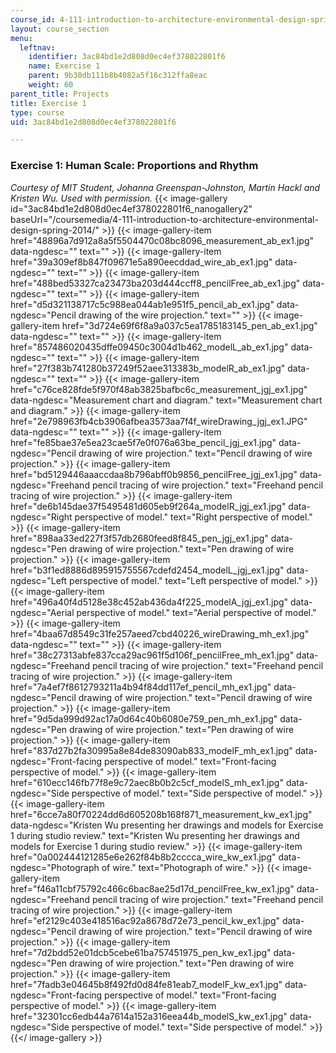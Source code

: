 ```yaml
---
course_id: 4-111-introduction-to-architecture-environmental-design-spring-2014
layout: course_section
menu:
  leftnav:
    identifier: 3ac84bd1e2d808d0ec4ef378022801f6
    name: Exercise 1
    parent: 9b30db111b8b4082a5f16c312ffa8eac
    weight: 60
parent_title: Projects
title: Exercise 1
type: course
uid: 3ac84bd1e2d808d0ec4ef378022801f6

---
```


### Exercise 1: Human Scale: Proportions and Rhythm

_Courtesy of MIT Student, Johanna Greenspan-Johnston, Martin Hackl and Kristen Wu. Used with permission._
{{< image-gallery id="3ac84bd1e2d808d0ec4ef378022801f6_nanogallery2" baseUrl="/coursemedia/4-111-introduction-to-architecture-environmental-design-spring-2014/" >}}
{{< image-gallery-item href="48896a7d912a8a5f5504470c08bc8096_measurement_ab_ex1.jpg" data-ngdesc="" text="" >}}
{{< image-gallery-item href="39a309ef8b847f09671e5a890eecddad_wire_ab_ex1.jpg" data-ngdesc="" text="" >}}
{{< image-gallery-item href="488bed53327ca23473ba203d444ccff8_pencilFree_ab_ex1.jpg" data-ngdesc="" text="" >}}
{{< image-gallery-item href="d5d321138717c5c988ea044ab1e951f5_pencil_ab_ex1.jpg" data-ngdesc="Pencil drawing of the wire projection." text="" >}}
{{< image-gallery-item href="3d724e69f6f8a9a037c5ea1785183145_pen_ab_ex1.jpg" data-ngdesc="" text="" >}}
{{< image-gallery-item href="857486020435dffe09450c3004d1b462_modelL_ab_ex1.jpg" data-ngdesc="" text="" >}}
{{< image-gallery-item href="27f383b741280b37249f52aee313383b_modelR_ab_ex1.jpg" data-ngdesc="" text="" >}}
{{< image-gallery-item href="c76ce828fde5f970f48ab3825bafbc6c_measurement_jgj_ex1.jpg" data-ngdesc="Measurement chart and diagram." text="Measurement chart and diagram." >}}
{{< image-gallery-item href="2e798963fb4cb3906afbea3573aa7f4f_wireDrawing_jgj_ex1.JPG" data-ngdesc="" text="" >}}
{{< image-gallery-item href="fe85bae37e5ea23cae5f7e0f076a63be_pencil_jgj_ex1.jpg" data-ngdesc="Pencil drawing of wire projection." text="Pencil drawing of wire projection." >}}
{{< image-gallery-item href="bd5129446aaaccdaa8b796abff0b9856_pencilFree_jgj_ex1.jpg" data-ngdesc="Freehand pencil tracing of wire projection." text="Freehand pencil tracing of wire projection." >}}
{{< image-gallery-item href="de6b145dae37f5495481d605eb9f264a_modelR_jgj_ex1.jpg" data-ngdesc="Right perspective of model." text="Right perspective of model." >}}
{{< image-gallery-item href="898aa33ed227f3f57db2680feed8f845_pen_jgj_ex1.jpg" data-ngdesc="Pen drawing of wire projection." text="Pen drawing of wire projection." >}}
{{< image-gallery-item href="b3f1ed8886d895915755567cdefd2454_modelL_jgj_ex1.jpg" data-ngdesc="Left perspective of model." text="Left perspective of model." >}}
{{< image-gallery-item href="496a40f4d5128e38c452ab436da4f225_modelA_jgj_ex1.jpg" data-ngdesc="Aerial perspective of model." text="Aerial perspective of model." >}}
{{< image-gallery-item href="4baa67d8549c31fe257aeed7cbd40226_wireDrawing_mh_ex1.jpg" data-ngdesc="" text="" >}}
{{< image-gallery-item href="38c27313abfe837cca29ac961f5d106f_pencilFree_mh_ex1.jpg" data-ngdesc="Freehand pencil tracing of wire projection." text="Freehand pencil tracing of wire projection." >}}
{{< image-gallery-item href="7a4ef7f8612793211a4b94f84dd117ef_pencil_mh_ex1.jpg" data-ngdesc="Pencil drawing of wire projection." text="Pencil drawing of wire projection." >}}
{{< image-gallery-item href="9d5da999d92ac17a0d64c40b6080e759_pen_mh_ex1.jpg" data-ngdesc="Pen drawing of wire projection." text="Pen drawing of wire projection." >}}
{{< image-gallery-item href="837d27b2fa30995a8e84de83090ab833_modelF_mh_ex1.jpg" data-ngdesc="Front-facing perspective of model." text="Front-facing perspective of model." >}}
{{< image-gallery-item href="610ecc146fb77f8e9c72aec8b0b2c5cf_modelS_mh_ex1.jpg" data-ngdesc="Side perspective of model." text="Side perspective of model." >}}
{{< image-gallery-item href="6cce7a80f70224dd6d605208b168f871_measurement_kw_ex1.jpg" data-ngdesc="Kristen Wu presenting her drawings and models for Exercise 1 during studio review." text="Kristen Wu presenting her drawings and models for Exercise 1 during studio review." >}}
{{< image-gallery-item href="0a002444121285e6e262f84b8b2cccca_wire_kw_ex1.jpg" data-ngdesc="Photograph of wire." text="Photograph of wire." >}}
{{< image-gallery-item href="f46a11cbf75792c466c6bac8ae25d17d_pencilFree_kw_ex1.jpg" data-ngdesc="Freehand pencil tracing of wire projection." text="Freehand pencil tracing of wire projection." >}}
{{< image-gallery-item href="ef2129c403e418516ac92a8678d72e73_pencil_kw_ex1.jpg" data-ngdesc="Pencil drawing of wire projection." text="Pencil drawing of wire projection." >}}
{{< image-gallery-item href="7d2bdd52e01dcb5cebe61ba757451975_pen_kw_ex1.jpg" data-ngdesc="Pen drawing of wire projection." text="Pen drawing of wire projection." >}}
{{< image-gallery-item href="7fadb3e04645b8f492fd0d84fe81eab7_modelF_kw_ex1.jpg" data-ngdesc="Front-facing perspective of model." text="Front-facing perspective of model." >}}
{{< image-gallery-item href="32301cc6edb44a7614a152a316eea44b_modelS_kw_ex1.jpg" data-ngdesc="Side perspective of model." text="Side perspective of model." >}}
{{</ image-gallery >}}